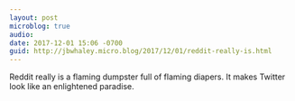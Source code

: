 ```yaml
---
layout: post
microblog: true
audio: 
date: 2017-12-01 15:06 -0700
guid: http://jbwhaley.micro.blog/2017/12/01/reddit-really-is.html
---
```

Reddit really is a flaming dumpster full of flaming diapers. It makes Twitter look like an enlightened paradise.

